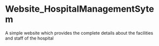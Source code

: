 # Website_HospitalManagementSytem 
A simple website which provides the complete details about the facilities and staff of the hospital
